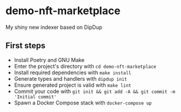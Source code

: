 # demo-nft-marketplace

My shiny new indexer based on DipDup

## First steps

* Install Poetry and GNU Make
* Enter the project's directory with `cd demo-nft-marketplace`
* Install required dependencies with `make install`
* Generate types and handlers with `dipdup init`
* Ensure generated project is valid with `make lint`
* Commit your code with `git init && git add -A && git commit -m 'Initial commit'` 
* Spawn a Docker Compose stack with `docker-compose up`